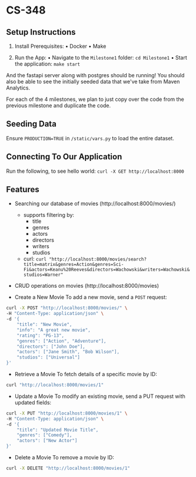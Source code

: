   # CS-348

  ## Setup Instructions
  1.	Install Prerequisites:
    •	Docker
    •	Make

  2.	Run the App:
    •	Navigate to the `Milestone1` folder:
          `cd Milestone1`
      •	Start the application:
          `make start`
      
  And the fastapi server along with postgres should be running! You should also be able to see the initially seeded data that we've
  take from Maven Analytics.

  For each of the 4 milestones, we plan to just copy over the code from the previous milestone and duplicate the code.


  ## Seeding Data

  Ensure `PRODUCTION=TRUE` in `/static/vars.py` to load the entire dataset.

  ## Connecting To Our Application

  Run the following, to see hello world:
  `curl -X GET http://localhost:8000`

  ## Features

  - Searching our database of movies (http://localhost:8000/movies/)
      - supports filtering by:
        - title
        - genres
        - actors
        - directors
        - writers
        - studios
      - curl: `curl "http://localhost:8000/movies/search?title=matrix&genres=Action&genres=Sci-Fi&actors=Keanu%20Reeves&directors=Wachowski&writers=Wachowski&studios=Warner"`
  - CRUD operations on movies (http://localhost:8000/movies)

  - Create a New Movie
    To add a new movie, send a `POST` request:
```sh
curl -X POST "http://localhost:8000/movies/" \
-H "Content-Type: application/json" \
-d '{
    "title": "New Movie",
    "info": "A great new movie",
    "rating": "PG-13",
    "genres": ["Action", "Adventure"],
    "directors": ["John Doe"],
    "actors": ["Jane Smith", "Bob Wilson"],
    "studios": ["Universal"]
}'
```

  - Retrieve a Movie
    To fetch details of a specific movie by ID:
```sh
curl "http://localhost:8000/movies/1"
```

  - Update a Movie
    To modify an existing movie, send a PUT request with updated fields:
```sh
curl -X PUT "http://localhost:8000/movies/1" \
-H "Content-Type: application/json" \
-d '{
    "title": "Updated Movie Title",
    "genres": ["Comedy"],
    "actors": ["New Actor"]
}'
```

  - Delete a Movie
    To remove a movie by ID:
```sh
curl -X DELETE "http://localhost:8000/movies/1"
```
